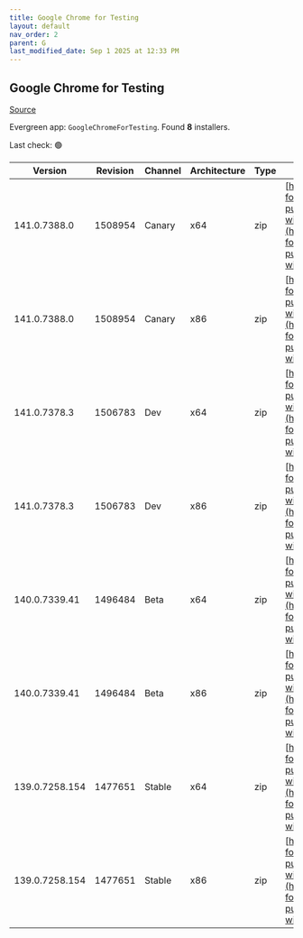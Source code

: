 ```yaml
---
title: Google Chrome for Testing
layout: default
nav_order: 2
parent: G
last_modified_date: Sep 1 2025 at 12:33 PM
---
```


## Google Chrome for Testing

[Source](https://googlechromelabs.github.io/chrome-for-testing/)

Evergreen app: `GoogleChromeForTesting`. Found **8** installers.

Last check: 🟢

| Version        | Revision | Channel | Architecture | Type | URI                                                                                                                                                                                              |
| -------------- | -------- | ------- | ------------ | ---- | ------------------------------------------------------------------------------------------------------------------------------------------------------------------------------------------------ |
| 141.0.7388.0   | 1508954  | Canary  | x64          | zip  | [https://storage.googleapis.com/chrome-for-testing-public/141.0.7388.0/win64/chrome-win64.zip](https://storage.googleapis.com/chrome-for-testing-public/141.0.7388.0/win64/chrome-win64.zip)     |
| 141.0.7388.0   | 1508954  | Canary  | x86          | zip  | [https://storage.googleapis.com/chrome-for-testing-public/141.0.7388.0/win32/chrome-win32.zip](https://storage.googleapis.com/chrome-for-testing-public/141.0.7388.0/win32/chrome-win32.zip)     |
| 141.0.7378.3   | 1506783  | Dev     | x64          | zip  | [https://storage.googleapis.com/chrome-for-testing-public/141.0.7378.3/win64/chrome-win64.zip](https://storage.googleapis.com/chrome-for-testing-public/141.0.7378.3/win64/chrome-win64.zip)     |
| 141.0.7378.3   | 1506783  | Dev     | x86          | zip  | [https://storage.googleapis.com/chrome-for-testing-public/141.0.7378.3/win32/chrome-win32.zip](https://storage.googleapis.com/chrome-for-testing-public/141.0.7378.3/win32/chrome-win32.zip)     |
| 140.0.7339.41  | 1496484  | Beta    | x64          | zip  | [https://storage.googleapis.com/chrome-for-testing-public/140.0.7339.41/win64/chrome-win64.zip](https://storage.googleapis.com/chrome-for-testing-public/140.0.7339.41/win64/chrome-win64.zip)   |
| 140.0.7339.41  | 1496484  | Beta    | x86          | zip  | [https://storage.googleapis.com/chrome-for-testing-public/140.0.7339.41/win32/chrome-win32.zip](https://storage.googleapis.com/chrome-for-testing-public/140.0.7339.41/win32/chrome-win32.zip)   |
| 139.0.7258.154 | 1477651  | Stable  | x64          | zip  | [https://storage.googleapis.com/chrome-for-testing-public/139.0.7258.154/win64/chrome-win64.zip](https://storage.googleapis.com/chrome-for-testing-public/139.0.7258.154/win64/chrome-win64.zip) |
| 139.0.7258.154 | 1477651  | Stable  | x86          | zip  | [https://storage.googleapis.com/chrome-for-testing-public/139.0.7258.154/win32/chrome-win32.zip](https://storage.googleapis.com/chrome-for-testing-public/139.0.7258.154/win32/chrome-win32.zip) |
